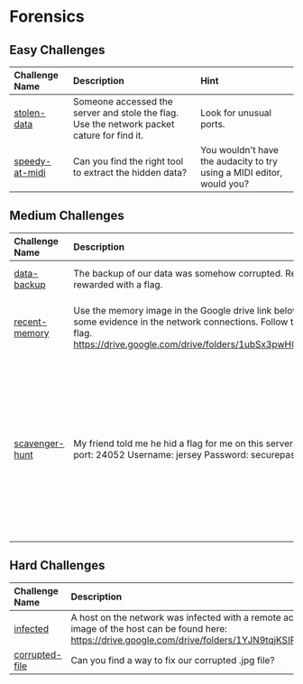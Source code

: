 # Forensics

## Easy Challenges
| Challenge Name  | Description | Hint
|:-- | :-- | :---
| [stolen-data](stolen-data) | Someone accessed the server and stole the flag.  Use the network packet cature for find it. | Look for unusual ports.
| [speedy-at-midi](speedy-at-midi) | Can you find the right tool to extract the hidden data? | You wouldn't have the audacity to try using a MIDI editor, would you?

## Medium Challenges
| Challenge Name  | Description | Hint
|:-- | :-- | :---
| [data-backup](data-backup) | The backup of our data was somehow corrupted.  Recover the data and be rewarded with a flag. | Try a tool a surgeon might use.
| [recent-memory](recent-memory)   | Use the memory image in the Google drive link below.  An attacker left behind some evidence in the network connections.  Follow the attacker's tracks to find the flag. https://drive.google.com/drive/folders/1ubSx3pwHOSZ9oCShHBPToVdHjTev7hXL | Try connecting to the attacker's system.
|[scavenger-hunt](scavenger-hunt) | My friend told me he hid a flag for me on this server! Server: 0.cloud.chals.io SSH port: 24052 Username: jersey Password: securepassword | If only there were a way to see all folders... even hidden ones. I wonder where passwords are typically stored on ssh servers?


## Hard Challenges
| Challenge Name  | Description | Hint
|:-- | :-- | :---
| [infected](infected) | A host on the network was infected with a remote access trojan.  A memory image of the host can be found here: https://drive.google.com/drive/folders/1YJN9tqjKSIRcYD3Wb4ZH1xo2DlnCuJEB | No hints.
| [corrupted-file](corrupted-file) | Can you find a way to fix our corrupted .jpg file? | No hints.
